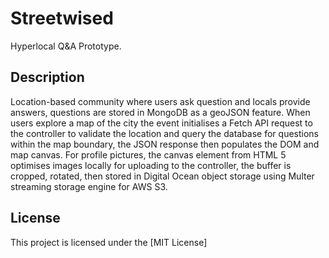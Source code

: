 # Streetwised

Hyperlocal Q&A Prototype.

## Description

Location-based community where users ask question and locals provide answers, questions are stored in MongoDB as a geoJSON feature. When users explore a map of the city the event initialises a Fetch API request to the controller to validate the location and query the database for questions within the map boundary, the JSON response then populates the DOM and map canvas. For profile pictures, the canvas element from HTML 5 optimises images locally for uploading to the controller, the buffer is cropped, rotated, then stored in Digital Ocean object storage using Multer streaming storage engine for AWS S3.

## License

This project is licensed under the [MIT License]
